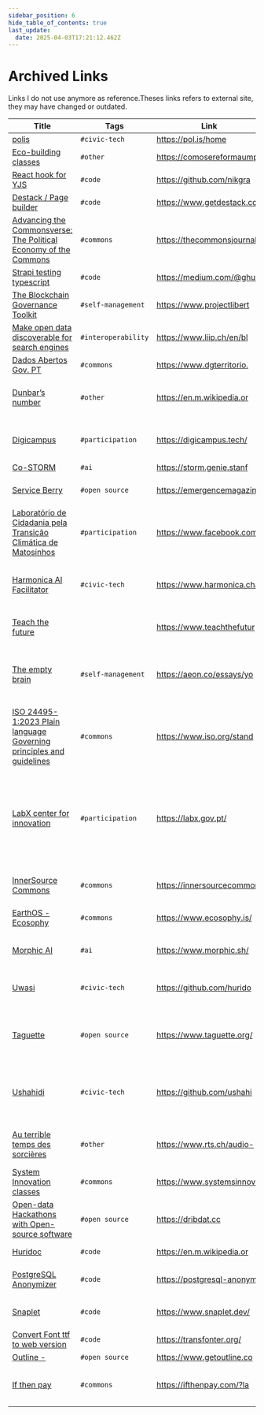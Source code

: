 ```yaml
---
sidebar_position: 6
hide_table_of_contents: true
last_update:
  date: 2025-04-03T17:21:12.462Z
---
```


# Archived Links
Links I do not use anymore as reference.Theses links refers to external site, they may have changed or outdated.

| Title            	| Tags                 	| Link     	| Comment                     	|
|------------------	|----------------------	|----------	|-----------------------------	|
| [polis](https://pol.is/home) 	| `#civic-tech` 	| [ https://pol.is/home ](https://pol.is/home) 	|  	|
| [Eco-building classes](https://comosereformaumplaneta.wordpress.com/wp-content/uploads/2013/09/curso-de-bioconstruc3a7c3a3o.pdf) 	| `#other` 	| [ https://comosereformaumpl ](https://comosereformaumplaneta.wordpress.com/wp-content/uploads/2013/09/curso-de-bioconstruc3a7c3a3o.pdf) 	|  	|
| [React hook for YJS](https://github.com/nikgraf/react-yjs) 	| `#code` 	| [ https://github.com/nikgra ](https://github.com/nikgraf/react-yjs) 	|  	|
| [Destack / Page builder](https://www.getdestack.com/) 	| `#code` 	| [ https://www.getdestack.co ](https://www.getdestack.com/) 	|  	|
| [Advancing the Commonsverse: The Political Economy of the Commons](https://thecommonsjournal.org/collections/advancingthecommonverse) 	| `#commons` 	| [ https://thecommonsjournal ](https://thecommonsjournal.org/collections/advancingthecommonverse) 	|  	|
| [Strapi testing typescript](https://medium.com/@ghulamrasool7/strapi-typescript-and-tests-with-jest-and-supertest-121183c6895d) 	| `#code` 	| [ https://medium.com/@ghula ](https://medium.com/@ghulamrasool7/strapi-typescript-and-tests-with-jest-and-supertest-121183c6895d) 	|  	|
| [The Blockchain Governance Toolkit](https://www.projectliberty.io/news/towards-a-responsible-decentralized-ecosystem-unveiling-project-liberty-institute-and-blockchaingov-s-blockchain-governance-toolkit) 	| `#self-management` 	| [ https://www.projectlibert ](https://www.projectliberty.io/news/towards-a-responsible-decentralized-ecosystem-unveiling-project-liberty-institute-and-blockchaingov-s-blockchain-governance-toolkit) 	|  	|
| [Make open data discoverable for search engines](https://www.liip.ch/en/blog/make-open-data-discoverable-for-search-engines) 	| `#interoperability` 	| [ https://www.liip.ch/en/bl ](https://www.liip.ch/en/blog/make-open-data-discoverable-for-search-engines) 	|  	|
| [Dados Abertos Gov. PT](https://www.dgterritorio.gov.pt/Diretiva-Dados-Abertos) 	| `#commons` 	| [ https://www.dgterritorio. ](https://www.dgterritorio.gov.pt/Diretiva-Dados-Abertos) 	|  	|
| [Dunbar’s number](https://en.m.wikipedia.org/wiki/Dunbar%27s_number) 	| `#other` 	| [ https://en.m.wikipedia.or ](https://en.m.wikipedia.org/wiki/Dunbar%27s_number) 	| 150 is a magic number for community building 	|
| [Digicampus](https://digicampus.tech/) 	| `#participation` 	| [ https://digicampus.tech/ ](https://digicampus.tech/) 	| Active company in civic tec in the Neetherland 	|
| [Co-STORM](https://storm.genie.stanford.edu/) 	| `#ai` 	| [ https://storm.genie.stanf ](https://storm.genie.stanford.edu/) 	| Create articles,  	|
| [Service Berry](https://emergencemagazine.org/essay/the-serviceberry/) 	| `#open source` 	| [ https://emergencemagazine ](https://emergencemagazine.org/essay/the-serviceberry/) 	| Economy of Abundance for services 	|
| [Laboratório de Cidadania pela Transição Climática de Matosinhos](https://www.facebook.com/labclimaticomatosinhos) 	| `#participation` 	| [ https://www.facebook.com/ ](https://www.facebook.com/labclimaticomatosinhos) 	| Facebook group for participatory process in Portugal 	|
| [Harmonica AI Facilitator](https://www.harmonica.chat/) 	| `#civic-tech` 	| [ https://www.harmonica.cha ](https://www.harmonica.chat/) 	| Facilitation of participation, with a self-management biais ❤️ 	|
| [Teach the future](https://www.teachthefuture.org/teaching-tools) 	|  	| [ https://www.teachthefutur ](https://www.teachthefuture.org/teaching-tools) 	| Good example for arca27 project 	|
| [The empty brain](https://aeon.co/essays/your-brain-does-not-process-information-and-it-is-not-a-computer) 	| `#self-management` 	| [ https://aeon.co/essays/yo ](https://aeon.co/essays/your-brain-does-not-process-information-and-it-is-not-a-computer) 	| Good reminder when someone compares AI with human intelligence. 	|
| [ISO 24495-1:2023 Plain language Governing principles and guidelines](https://www.iso.org/standard/78907.html) 	| `#commons` 	| [ https://www.iso.org/stand ](https://www.iso.org/standard/78907.html) 	| Inclusions rules for administrations 	|
| [LabX center for innovation](https://labx.gov.pt/) 	| `#participation` 	| [ https://labx.gov.pt/ ](https://labx.gov.pt/) 	| Innovation center active in participatory democracy, seems strongly linked with AMA. PT gov agency for administration modernization.  	|
| [InnerSource Commons](https://innersourcecommons.org/learn/learning-path/) 	| `#commons` 	| [ https://innersourcecommon ](https://innersourcecommons.org/learn/learning-path/) 	| Inspiration for code governance. 	|
| [EarthOS - Ecosophy](https://www.ecosophy.is/) 	| `#commons` 	| [ https://www.ecosophy.is/ ](https://www.ecosophy.is/) 	| Open data around ecology 	|
| [Morphic AI](https://www.morphic.sh/) 	| `#ai` 	| [ https://www.morphic.sh/ ](https://www.morphic.sh/) 	| Open source alternative to perplexity 	|
| [Uwasi](https://github.com/huridocs/uwazi) 	| `#civic-tech` 	| [ https://github.com/hurido ](https://github.com/huridocs/uwazi) 	| Open-source mapping tools. Used to maps violences.  	|
| [Taguette](https://www.taguette.org/) 	| `#open source` 	| [ https://www.taguette.org/ ](https://www.taguette.org/) 	| Open-source quality analysis. Good to do tension maps 	|
| [Ushahidi](https://github.com/ushahidi/platform) 	| `#civic-tech` 	| [ https://github.com/ushahi ](https://github.com/ushahidi/platform) 	| PHP open source platform for gather geo data by SMS&other 	|
| [Au terrible temps des sorcières](https://www.rts.ch/audio-podcast/2022/audio/ils-tuaient-aussi-des-enfants-1-9-au-terrible-temps-des-sorcieres-25832223.html) 	| `#other` 	| [ https://www.rts.ch/audio- ](https://www.rts.ch/audio-podcast/2022/audio/ils-tuaient-aussi-des-enfants-1-9-au-terrible-temps-des-sorcieres-25832223.html) 	| Podcast on witches hunting in Switzerland. 	|
| [System Innovation classes](https://www.systemsinnovation.network/plans/309751) 	| `#commons` 	| [ https://www.systemsinnova ](https://www.systemsinnovation.network/plans/309751) 	| SI resources on System Thinking 	|
| [Open-data Hackathons with Open-source software](https://dribdat.cc) 	| `#open source` 	| [ https://dribdat.cc ](https://dribdat.cc) 	| Software to manage hackathon 	|
| [Huridoc](https://en.m.wikipedia.org/wiki/HURIDOCS) 	| `#code` 	| [ https://en.m.wikipedia.or ](https://en.m.wikipedia.org/wiki/HURIDOCS) 	| Studios that makes uwasi. 	|
| [PostgreSQL Anonymizer](https://postgresql-anonymizer.readthedocs.io/en/stable/) 	| `#code` 	| [ https://postgresql-anonym ](https://postgresql-anonymizer.readthedocs.io/en/stable/) 	| To anonymize staging DB automatically 	|
| [Snaplet](https://www.snaplet.dev/) 	| `#code` 	| [ https://www.snaplet.dev/ ](https://www.snaplet.dev/) 	| To prepare seed DB for dev 	|
| [Convert Font ttf to web version](https://transfonter.org/) 	| `#code` 	| [ https://transfonter.org/ ](https://transfonter.org/) 	| Usefull to get woff2 fonts 	|
| [Outline -](https://www.getoutline.com/) 	| `#open source` 	| [ https://www.getoutline.co ](https://www.getoutline.com/) 	| Wiki ? 	|
| [If then pay](https://ifthenpay.com/?lang=en) 	| `#commons` 	| [ https://ifthenpay.com/?la ](https://ifthenpay.com/?lang=en) 	| open source alternative to stripe in portugal 	|

